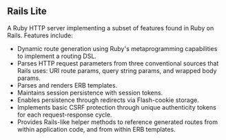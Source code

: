 ## Rails Lite

  A Ruby HTTP server implementing a subset of features found in Ruby on Rails. Features include:

  - Dynamic route generation using Ruby's metaprogramming capabilities to implement a routing DSL.
  - Parses HTTP request parameters from three conventional sources that Rails uses: URI route params, query string params, and wrapped body params.
  - Parses and renders ERB templates.
  - Maintains session persistence with session tokens.
  - Enables persistence through redirects via Flash-cookie storage.
  - Implements basic CSRF protection through unique authenticity tokens for each request-response cycle.
  - Provides Rails-like helper methods to reference generated routes from within application code, and from within ERB templates.
